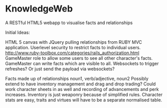 KnowledgeWeb
============

A RESTful HTML5 webapp to visualise facts and relationships

Initial Ideas:

HTML 5 canvas with JQuery pulling relationships from RUBY MVC application.
Userlevel security to restrict facts to individual users.
http://www.ruby-toolbox.com/categories/rails_authorization.html
GameMaster role to allow some users to see all other character's facts.
GameMaster can write facts which are visible to all.
Websockets to trigger refreshes? Or just send the payload via websockets?

Facts made up of relationships noun1, verb/adjective, noun2
Possibly extend to have inventory management and drag and drop trading?
Could work character sheets in as well and recording of advancements and perk increases.
Inventory is just weaponry because of simplified rules.
Character stats are easy, traits and virtues will have to be a separate normalised table.
